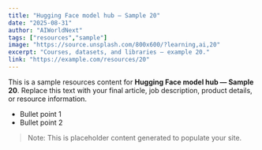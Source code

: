```yaml
---
title: "Hugging Face model hub — Sample 20"
date: "2025-08-31"
author: "AIWorldNext"
tags: ["resources","sample"]
image: "https://source.unsplash.com/800x600/?learning,ai,20"
excerpt: "Courses, datasets, and libraries — example 20."
link: "https://example.com/resources/20"
---
```


This is a sample resources content for **Hugging Face model hub — Sample 20**. Replace this text with your final article, job description, product details, or resource information.

- Bullet point 1
- Bullet point 2

> Note: This is placeholder content generated to populate your site.
